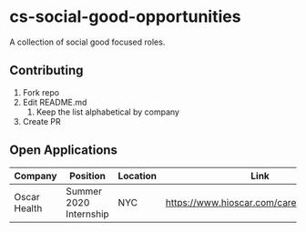 # cs-social-good-opportunities
A collection of social good focused roles.

## Contributing
1. Fork repo
1. Edit README.md
    1. Keep the list alphabetical by company
1. Create PR

## Open Applications
| Company | Position | Location | Link |
| --- | --- | --- | --- |
|Oscar Health|Summer 2020 Internship|NYC|https://www.hioscar.com/careers/1845429|
